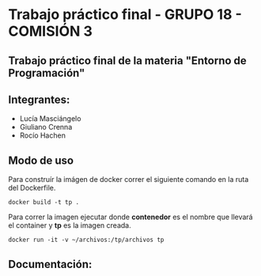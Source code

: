 # Trabajo práctico final - **GRUPO 18 - COMISIÓN 3**
Trabajo práctico final de la materia "Entorno de Programación"
---
## **Integrantes:**
- Lucía Masciángelo
- Giuliano Crenna
- Rocío Hachen

## **Modo de uso**
Para construír la imágen de docker correr el siguiente comando en la ruta del
Dockerfile.
```
docker build -t tp .
```

Para correr la imagen ejecutar donde **contenedor** es el nombre que llevará el container y **tp** es la imagen creada.
```
docker run -it -v ~/archivos:/tp/archivos tp
```

## **Documentación:**
